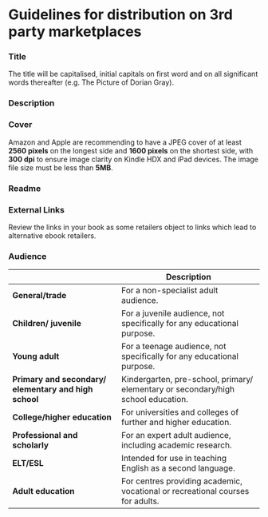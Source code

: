 # Guidelines for distribution on 3rd party marketplaces

### Title

The title will be capitalised, initial capitals on first word and on all significant words thereafter (e.g. The Picture of Dorian Gray).

### Description


### Cover

Amazon and Apple are recommending to have a JPEG cover of at least **2560 pixels** on the longest side and **1600 pixels** on the shortest side, with **300 dpi** to ensure image clarity on Kindle HDX and iPad devices. The image file size must be less than **5MB**. 

### Readme


### External Links

Review the links in your book as some retailers object to links which lead to alternative ebook retailers.

### Audience

|   | Description |
| -- | -- |
| **General/trade** | For a non-specialist adult audience. |
| **Children/ juvenile** | For a juvenile audience, not specifically for any educational purpose. |
| **Young adult** | For a teenage audience, not specifically for any educational purpose. |
| **Primary and secondary/ elementary and high school** | Kindergarten, pre-school, primary/ elementary or secondary/high school education. |
| **College/higher education** | For universities and colleges of further and higher education. |
| **Professional and scholarly** | For an expert adult audience, including academic research. |
| **ELT/ESL** | Intended for use in teaching English as a second language. |
| **Adult education** | For centres providing academic, vocational or recreational courses for adults. |
